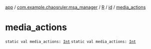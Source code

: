 [app](../../../index.md) / [com.example.chaosruler.msa_manager](../../index.md) / [R](../index.md) / [id](index.md) / [media_actions](.)

# media_actions

`static val media_actions: `[`Int`](https://kotlinlang.org/api/latest/jvm/stdlib/kotlin/-int/index.html)
`static val media_actions: `[`Int`](https://kotlinlang.org/api/latest/jvm/stdlib/kotlin/-int/index.html)